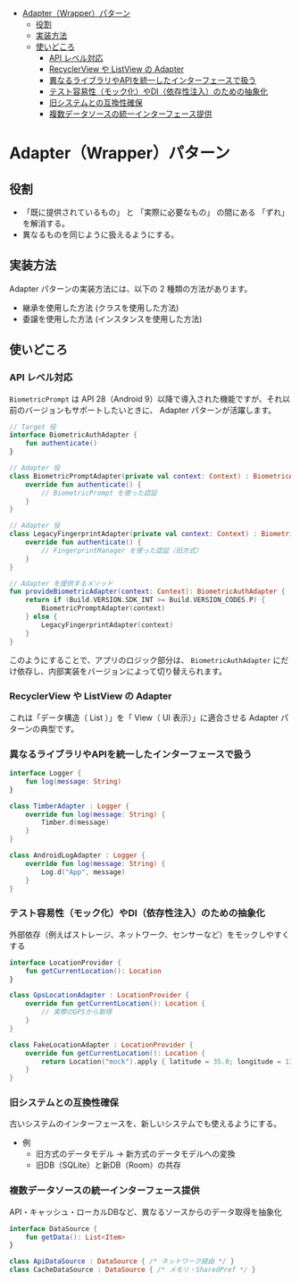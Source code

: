 - [Adapter（Wrapper）パターン](#adapterwrapperパターン)
  - [役割](#役割)
  - [実装方法](#実装方法)
  - [使いどころ](#使いどころ)
    - [API レベル対応](#api-レベル対応)
    - [RecyclerView や ListView の Adapter](#recyclerview-や-listview-の-adapter)
    - [異なるライブラリやAPIを統一したインターフェースで扱う](#異なるライブラリやapiを統一したインターフェースで扱う)
    - [テスト容易性（モック化）やDI（依存性注入）のための抽象化](#テスト容易性モック化やdi依存性注入のための抽象化)
    - [旧システムとの互換性確保](#旧システムとの互換性確保)
    - [複数データソースの統一インターフェース提供](#複数データソースの統一インターフェース提供)


# Adapter（Wrapper）パターン

## 役割

- 「既に提供されているもの」 と 「実際に必要なもの」 の間にある 「ずれ」 を解消する。
- 異なるものを同じように扱えるようにする。


## 実装方法

Adapter パターンの実装方法には、以下の 2 種類の方法があります。

- 継承を使用した方法 (クラスを使用した方法)
- 委譲を使用した方法 (インスタンスを使用した方法)


## 使いどころ

### API レベル対応

`BiometricPrompt` は API 28（Android 9）以降で導入された機能ですが、それ以前のバージョンもサポートしたいときに、 Adapter パターンが活躍します。

```kotlin
// Target 役
interface BiometricAuthAdapter {
    fun authenticate()
}
```

```kotlin
// Adapter 役
class BiometricPromptAdapter(private val context: Context) : BiometricAuthAdapter {
    override fun authenticate() {
        // BiometricPrompt を使った認証
    }
}
```

```kotlin
// Adapter 役
class LegacyFingerprintAdapter(private val context: Context) : BiometricAuthAdapter {
    override fun authenticate() {
        // FingerprintManager を使った認証（旧方式）
    }
}
```

```kotlin
// Adapter を提供するメソッド
fun provideBiometricAdapter(context: Context): BiometricAuthAdapter {
    return if (Build.VERSION.SDK_INT >= Build.VERSION_CODES.P) {
        BiometricPromptAdapter(context)
    } else {
        LegacyFingerprintAdapter(context)
    }
}
```

このようにすることで、アプリのロジック部分は、 `BiometricAuthAdapter` にだけ依存し、内部実装をバージョンによって切り替えられます。


### RecyclerView や ListView の Adapter

これは「データ構造（ List ）」を「 View（ UI 表示）」に適合させる Adapter パターンの典型です。


### 異なるライブラリやAPIを統一したインターフェースで扱う

```kotlin
interface Logger {
    fun log(message: String)
}

class TimberAdapter : Logger {
    override fun log(message: String) {
        Timber.d(message)
    }
}

class AndroidLogAdapter : Logger {
    override fun log(message: String) {
        Log.d("App", message)
    }
}
```


### テスト容易性（モック化）やDI（依存性注入）のための抽象化

外部依存（例えばストレージ、ネットワーク、センサーなど）をモックしやすくする

```kotlin
interface LocationProvider {
    fun getCurrentLocation(): Location
}

class GpsLocationAdapter : LocationProvider {
    override fun getCurrentLocation(): Location {
        // 実際のGPSから取得
    }
}

class FakeLocationAdapter : LocationProvider {
    override fun getCurrentLocation(): Location {
        return Location("mock").apply { latitude = 35.0; longitude = 139.0 }
    }
}
```


### 旧システムとの互換性確保

古いシステムのインターフェースを、新しいシステムでも使えるようにする。

- 例
  - 旧方式のデータモデル → 新方式のデータモデルへの変換
  - 旧DB（SQLite）と新DB（Room）の共存


### 複数データソースの統一インターフェース提供

API・キャッシュ・ローカルDBなど、異なるソースからのデータ取得を抽象化

```kotlin
interface DataSource {
    fun getData(): List<Item>
}

class ApiDataSource : DataSource { /* ネットワーク経由 */ }
class CacheDataSource : DataSource { /* メモリ・SharedPref */ }
```

